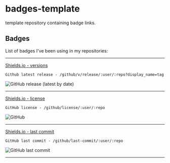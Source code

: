 # badges-template

template repository containing badge links.

## Badges

List of badges I've been using in my repositories:

---

[Shields.io - versions](https://shields.io/category/version)

`Github latest release - /github/v/release/:user/:repo?display_name=tag`

![GitHub release (latest by date)](https://img.shields.io/github/v/release/jlambert229/terraform-vsphere-deploy?style=for-the-badge)

---

[Shields.io - license](https://shields.io/category/license)

`GitHub license - /github/license/:user/:repo`

![GitHub](https://img.shields.io/github/license/jlambert229/terraform-vsphere-deploy?style=for-the-badge)

---

[Shields.io - last commit](https://shields.io/category/activity)

`GitHub last commit - /github/last-commit/:user/:repo`

![GitHub last commit](https://img.shields.io/github/last-commit/jlambert229/terraform-vsphere-deploy?style=for-the-badge)

---

